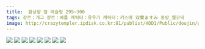 ```yaml
---
title:  환상향 암 레슬링 295~300
tags: 장르：개그 장르：배틀 캐릭터：유우기 캐릭터：키스메 双葉ますみ 동방_웹코믹
image: http://crazytempler.ipdisk.co.kr:81/publist/HDD1/Public/doujin/ghap/5758/001.jpg
---
```

<img src="http://crazytempler.ipdisk.co.kr:81/publist/HDD1/Public/doujin/ghap/5758/001.jpg">
<img src="http://crazytempler.ipdisk.co.kr:81/publist/HDD1/Public/doujin/ghap/5758/002.jpg">
<img src="http://crazytempler.ipdisk.co.kr:81/publist/HDD1/Public/doujin/ghap/5758/003.jpg">
<img src="http://crazytempler.ipdisk.co.kr:81/publist/HDD1/Public/doujin/ghap/5758/004.jpg">
<img src="http://crazytempler.ipdisk.co.kr:81/publist/HDD1/Public/doujin/ghap/5758/005.jpg">
<img src="http://crazytempler.ipdisk.co.kr:81/publist/HDD1/Public/doujin/ghap/5758/006.jpg">
<img src="http://crazytempler.ipdisk.co.kr:81/publist/HDD1/Public/doujin/ghap/5758/007.jpg">
<img src="http://crazytempler.ipdisk.co.kr:81/publist/HDD1/Public/doujin/ghap/5758/008.jpg">
